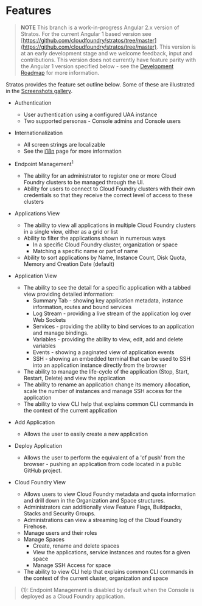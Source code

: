 # Features

> **NOTE** This branch is a work-in-progress Angular 2.x version of Stratos. For the current Angular 1 based version see [https://github.com/cloudfoundry/stratos/tree/master](https://github.com/cloudfoundry/stratos/tree/master). This version is at an early development stage and we welcome feedback, input and contributions. This version does not currently have feature parity with the Angular 1 version specified below - see the [Development Roadmap](docs/roadmap.md) for more information.

Stratos provides the feature set outline below. Some of these are illustrated in the [Screenshots gallery](images/screenshots/README.md).

* Authentication
   * User authentication using a configured UAA instance
   * Two supported personas - Console admins and Console users

* Internationalization
   * All screen strings are localizable
   * See the [i18n](i18n.md) page for more information

* Endpoint Management<sup>1</sup>
   * The ability for an administrator to register one or more Cloud Foundry clusters to be managed through the UI.
   * Ability for users to connect to Cloud Foundry clusters with their own credentials so that they receive the correct level of access to these clusters

 * Applications View
    * The ability to view all applications in multiple Cloud Foundry clusters in a single view, either as a grid or list
    * Ability to filter the applications shown in numerous ways
       * In a specific Cloud Foundry cluster, organization or space
       * Matching a specific name or part of name
    * Ability to sort applications by Name, Instance Count, Disk Quota, Memory and Creation Date (default)

  * Application View
     * The ability to see the detail for a specific application with a tabbed view providing detailed information:
        *  Summary Tab - showing key application metadata, instance information, routes and bound services
        * Log Stream - providing a live stream of the application log over Web Sockets
        * Services - providing the ability to bind services to an application and manage bindings.
        * Variables - providing the ability to view, edit, add and delete variables
        * Events - showing a paginated view of application events
        * SSH - showing an embedded terminal that can be used to SSH into an application instance directly from the browser
      * The ability to manage the life-cycle of the application (Stop, Start, Restart, Delete) and view the application
      * The ability to rename an application change its memory allocation, scale the number of instances and manage SSH access for the application
      * The ability to view CLI help that explains common CLI commands in the context of the current application
  * Add Application
    * Allows the user to easily create a new application
  * Deploy Application
    * Allows the user to perform the equivalent of a 'cf push' from the browser - pushing an application from code located in a public GitHub project.
* Cloud Foundry View
    * Allows users to view Cloud Foundry metadata and quota information and drill down in the Organization and Space structures.
    * Administrators can additionally view Feature Flags, Buildpacks, Stacks and Security Groups.
    * Administrations can view a streaming log of the Cloud Foundry Firehose.
    * Manage users and their roles
    * Manage Spaces
       * Create, rename and delete spaces
       * View the applications, service instances and routes for a given space
       * Manage SSH Access for space
    * The ability to view CLI help that explains common CLI commands in the context of the current cluster, organization and space


  
> (1): Endpoint Management is disabled by default when the Console is deployed as a Cloud Foundry application.